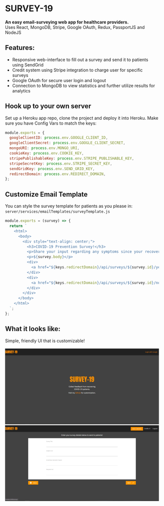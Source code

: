 # SURVEY-19
__An easy email-surveying web app for healthcare providers.__
<br>
Uses React, MongoDB, Stripe, Google OAuth, Redux, PassportJS and NodeJS

## Features:
- Responsive web-interface to fill out a survey and send it to patients using SendGrid
- Credit system using Stripe integration to charge user for specific surveys
- Google OAuth for secure user login and logout
- Connection to MongoDB to view statistics and further utilize results for analytics

## Hook up to your own server
Set up a Heroku app repo, clone the project and deploy it into Heroku. Make sure you have Config Vars to match
the keys:

```javascript
module.exports = {
  googleClientID: process.env.GOOGLE_CLIENT_ID,
  googleClientSecret: process.env.GOOGLE_CLIENT_SECRET,
  mongoURI: process.env.MONGO_URI,
  cookieKey: process.env.COOKIE_KEY,
  stripePublishableKey: process.env.STRIPE_PUBLISHABLE_KEY,
  stripeSecretKey: process.env.STRIPE_SECRET_KEY,
  sendGridKey: process.env.SEND_GRID_KEY,
  redirectDomain: process.env.REDIRECT_DOMAIN,
};

```

## Customize Email Template
You can style the survey template for patients as you please in:
```server/services/emailTemplates/surveyTemplate.js``` 

```javascript
module.exports = (survey) => {
  return `
    <html>
      <body>
        <div style="text-align: center;">
          <h3>COVID-19 Prevention Survey!</h3>
          <p>Share your input regarding any symptoms since your recovery from COVID-19!</p>
          <p>${survey.body}</p>
          <div>
            <a href="${keys.redirectDomain}/api/surveys/${survey.id}/yes">Yes</a>
          </div>
          <div>
            <a href="${keys.redirectDomain}/api/surveys/${survey.id}/no">No</a>
          </div>
        </div>
      </body>
    </html>
  `;
};

```

## What it looks like:
Simple, friendly UI that is customizable! <br><br>
![Screenshot](https://raw.githubusercontent.com/nhussain2/survey-19-repo/master/survey-19%20screenshots/Capture.JPG)
![Screenshot](https://raw.githubusercontent.com/nhussain2/survey-19-repo/master/survey-19%20screenshots/Capture2.JPG)
